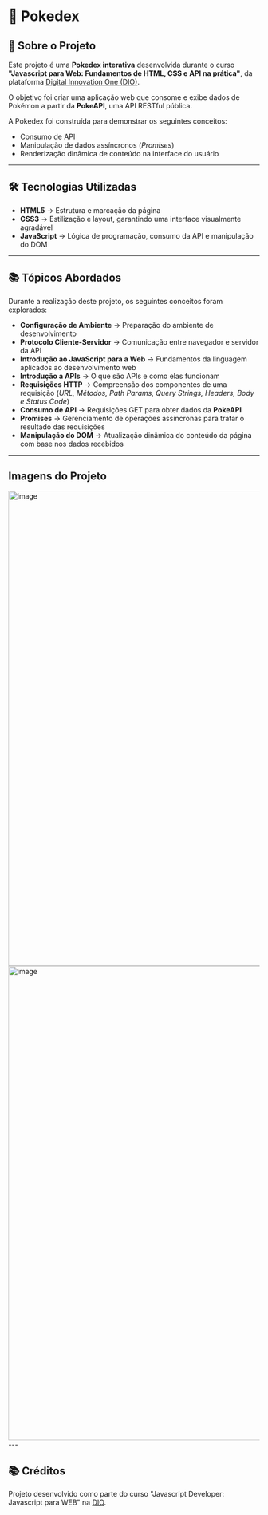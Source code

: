 # 📖 Pokedex

## 🚀 Sobre o Projeto
Este projeto é uma **Pokedex interativa** desenvolvida durante o curso **"Javascript para Web: Fundamentos de HTML, CSS e API na prática"**, da plataforma [Digital Innovation One (DIO)](https://www.dio.me/).  

O objetivo foi criar uma aplicação web que consome e exibe dados de Pokémon a partir da **PokeAPI**, uma API RESTful pública.  

A Pokedex foi construída para demonstrar os seguintes conceitos:
- Consumo de API  
- Manipulação de dados assíncronos (*Promises*)  
- Renderização dinâmica de conteúdo na interface do usuário  

---

## 🛠️ Tecnologias Utilizadas
- **HTML5** → Estrutura e marcação da página  
- **CSS3** → Estilização e layout, garantindo uma interface visualmente agradável  
- **JavaScript** → Lógica de programação, consumo da API e manipulação do DOM  

---

## 📚 Tópicos Abordados
Durante a realização deste projeto, os seguintes conceitos foram explorados:

- **Configuração de Ambiente** → Preparação do ambiente de desenvolvimento  
- **Protocolo Cliente-Servidor** → Comunicação entre navegador e servidor da API  
- **Introdução ao JavaScript para a Web** → Fundamentos da linguagem aplicados ao desenvolvimento web  
- **Introdução a APIs** → O que são APIs e como elas funcionam  
- **Requisições HTTP** → Compreensão dos componentes de uma requisição (*URL, Métodos, Path Params, Query Strings, Headers, Body e Status Code*)  
- **Consumo de API** → Requisições GET para obter dados da **PokeAPI**  
- **Promises** → Gerenciamento de operações assíncronas para tratar o resultado das requisições  
- **Manipulação do DOM** → Atualização dinâmica do conteúdo da página com base nos dados recebidos  

---
## Imagens do Projeto
<img width="1872" height="953" alt="image" src="https://github.com/user-attachments/assets/e684f439-1b63-426f-ad4f-45240c463ad1" />
<img width="1872" height="951" alt="image" src="https://github.com/user-attachments/assets/c28c5124-aa1b-4441-92c5-dfe3d7665562" />
---

## 📚 Créditos
Projeto desenvolvido como parte do curso "Javascript Developer: Javascript para WEB" na [DIO](https://www.dio.me/).
